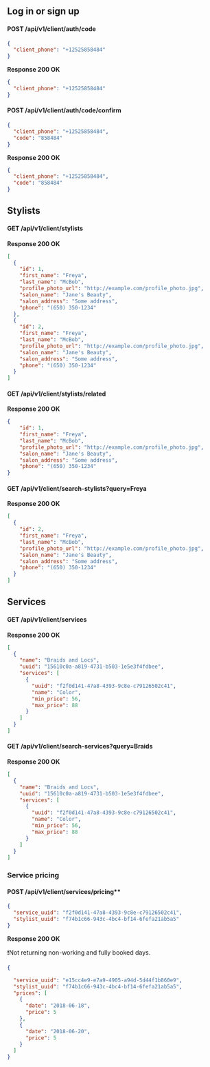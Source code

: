 ## Log in or sign up

#### POST /api/v1/client/auth/code

```json
{
  "client_phone": "+12525858484"
}
```

**Response 200 OK**

```json
{
  "client_phone": "+12525858484"
}
```

#### POST /api/v1/client/auth/code/confirm

```json
{
  "client_phone": "+12525858484",
  "code": "858484"
}
```

**Response 200 OK**

```json
{
  "client_phone": "+12525858484",
  "code": "858484"
}
```

## Stylists

#### GET /api/v1/client/stylists

**Response 200 OK**

```json
[
  {
    "id": 1,
    "first_name": "Freya",
    "last_name": "McBob",
    "profile_photo_url": "http://example.com/profile_photo.jpg",
    "salon_name": "Jane's Beauty",
    "salon_address": "Some address",
    "phone": "(650) 350-1234"
  },
  {
    "id": 2,
    "first_name": "Freya",
    "last_name": "McBob",
    "profile_photo_url": "http://example.com/profile_photo.jpg",
    "salon_name": "Jane's Beauty",
    "salon_address": "Some address",
    "phone": "(650) 350-1234"
  }
]
```

#### GET /api/v1/client/stylists/related

**Response 200 OK**

```json
{
    "id": 1,
    "first_name": "Freya",
    "last_name": "McBob",
    "profile_photo_url": "http://example.com/profile_photo.jpg",
    "salon_name": "Jane's Beauty",
    "salon_address": "Some address",
    "phone": "(650) 350-1234"
}
```

#### GET /api/v1/client/search-stylists?query=Freya

**Response 200 OK**

```json
[
  {
    "id": 2,
    "first_name": "Freya",
    "last_name": "McBob",
    "profile_photo_url": "http://example.com/profile_photo.jpg",
    "salon_name": "Jane's Beauty",
    "salon_address": "Some address",
    "phone": "(650) 350-1234"
  }
]
```

## Services

#### GET /api/v1/client/services

**Response 200 OK**

```json
[
  {
    "name": "Braids and Locs",
    "uuid": "15610c0a-a819-4731-b503-1e5e3f4fdbee",
    "services": [
      {
        "uuid": "f2f0d141-47a8-4393-9c8e-c79126502c41",
        "name": "Color",
        "min_price": 56,
        "max_price": 88
      }
    ]
  }
]
```

#### GET /api/v1/client/search-services?query=Braids

**Response 200 OK**

```json
[
  {
    "name": "Braids and Locs",
    "uuid": "15610c0a-a819-4731-b503-1e5e3f4fdbee",
    "services": [
      {
        "uuid": "f2f0d141-47a8-4393-9c8e-c79126502c41",
        "name": "Color",
        "min_price": 56,
        "max_price": 88
      }
    ]
  }
]
```

### Service pricing

#### POST /api/v1/client/services/pricing**

```json
{
  "service_uuid": "f2f0d141-47a8-4393-9c8e-c79126502c41",
  "stylist_uuid": "f74b1c66-943c-4bc4-bf14-6fefa21ab5a5"
}
```

**Response 200 OK**

❗️Not returning non-working and fully booked days.

```json
{

  "service_uuid": "e15cc4e9-e7a9-4905-a94d-5d44f1b860e9",
  "stylist_uuid": "f74b1c66-943c-4bc4-bf14-6fefa21ab5a5",
  "prices": [
    {
      "date": "2018-06-18",
      "price": 5
    },
    {
      "date": "2018-06-20",
      "price": 5
    }
  ]
}
```
